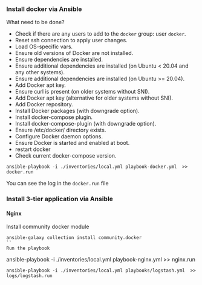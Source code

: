 ### Install docker via Ansible 
What need to be done?
- Check if there are any users to add to the `docker` group: user `docker`.
- Reset ssh connection to apply user changes.
- Load OS-specific vars.
- Ensure old versions of Docker are not installed.
- Ensure dependencies are installed.
- Ensure additional dependencies are installed (on Ubuntu < 20.04 and any other systems).
- Ensure additional dependencies are installed (on Ubuntu >= 20.04).
- Add Docker apt key.
- Ensure curl is present (on older systems without SNI).
- Add Docker apt key (alternative for older systems without SNI).
- Add Docker repository.
- Install Docker packages (with downgrade option).
- Install docker-compose plugin.
- Install docker-compose-plugin (with downgrade option).
- Ensure /etc/docker/ directory exists.
- Configure Docker daemon options.
- Ensure Docker is started and enabled at boot.
- restart docker
- Check current docker-compose version.


```
ansible-playbook -i ./inventories/local.yml playbook-docker.yml  >> docker.run
```
You can see the log in the `docker.run` file

### Install 3-tier application via Ansible
#### Nginx
Install community docker module
```
ansible-galaxy collection install community.docker
``
Run the playbook
```
ansible-playbook -i ./inventories/local.yml playbook-nginx.yml  >> nginx.run

```
ansible-playbook -i ./inventories/local.yml playbooks/logstash.yml  >> logs/logstash.run

